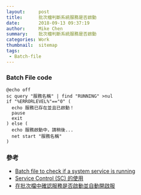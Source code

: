 ```yaml
---
layout:     post
title:      批次檔判斷系統服務是否啟動
date:       2018-09-13 09:37:19
author:     Mike Chen
summary:    批次檔判斷系統服務是否啟動
categories: Work
thumbnail:  sitemap
tags:
 - Batch-file
---
```


### Batch File code

```
@echo off 
sc query "服務名稱" | find "RUNNING" >nul
if "%ERRORLEVEL%"=="0" (
  echo 服務已存在並且已啟動！
  pause
  exit
) else (
  echo 服務啟動中，請稍後...
  net start "服務名稱"
)
```

### 參考
* [Batch file to check if a system service is running](https://stackoverflow.com/questions/5940539/batch-file-to-check-if-a-system-service-is-running)
* [Service Control (SC) 的使用](https://docs.microsoft.com/en-us/previous-versions/windows/it-pro/windows-xp/bb490995(v=technet.10))
* [在批次檔中確認服務是否啟動並自動開啟服](http://chshman310222.pixnet.net/blog/post/179427642-check-and-start-up-the-windows-service-in-batch-file)